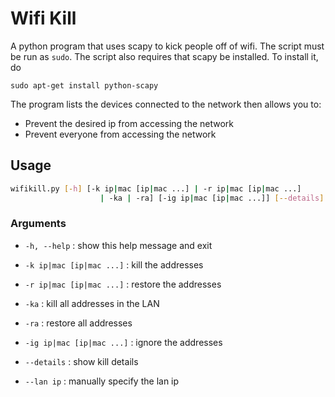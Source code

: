 Wifi Kill
========

A python program that uses scapy to kick people off of wifi. The script must be run as `sudo`. The script also requires that scapy be installed. To install it, do

    sudo apt-get install python-scapy

The program lists the devices connected to the network then allows you to:
 - Prevent the desired ip from accessing the network
 - Prevent everyone from accessing the network

## Usage

```bash
wifikill.py [-h] [-k ip|mac [ip|mac ...] | -r ip|mac [ip|mac ...] 
                    | -ka | -ra] [-ig ip|mac [ip|mac ...]] [--details] [--lan ip]
```

### Arguments
- `-h, --help`
:    show this help message and exit

- `-k ip|mac [ip|mac ...]`
:    kill the addresses

- `-r ip|mac [ip|mac ...]`
:    restore the addresses

- `-ka`
:    kill all addresses in the LAN

- `-ra`
:    restore all addresses

- `-ig ip|mac [ip|mac ...]`
:    ignore the addresses

- `--details`
:    show kill details

- `--lan ip`
:    manually specify the lan ip